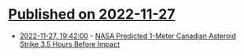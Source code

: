 # [Published on 2022-11-27](index.md)

* [2022-11-27, 19:42:00](https://soylentnews.org/article.pl?sid=22/11/27/0113237&from=rss) - [NASA Predicted 1-Meter Canadian Asteroid Strike 3.5 Hours Before Impact](https://soylentnews.org/article.pl?sid=22/11/27/0113237&from=rss)
